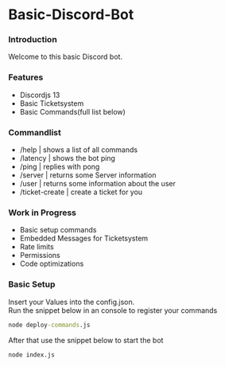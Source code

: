 # Basic-Discord-Bot

### Introduction

Welcome to this basic Discord bot.

### Features

 * Discordjs 13
 * Basic Ticketsystem
 * Basic Commands(full list below)

### Commandlist

 * /help | shows a list of all commands
 * /latency | shows the bot ping
 * /ping | replies with pong
 * /server | returns some Server information
 * /user | returns some information about the user
 * /ticket-create | create a ticket for you

### Work in Progress

 * Basic setup commands
 * Embedded Messages for Ticketsystem
 * Rate limits
 * Permissions
 * Code optimizations


### Basic Setup

Insert your Values into the config.json.  
Run the snippet below in an console to register your commands
```cmd
node deploy-commands.js
```

After that use the snippet below to start the bot

```cmd
node index.js
```

